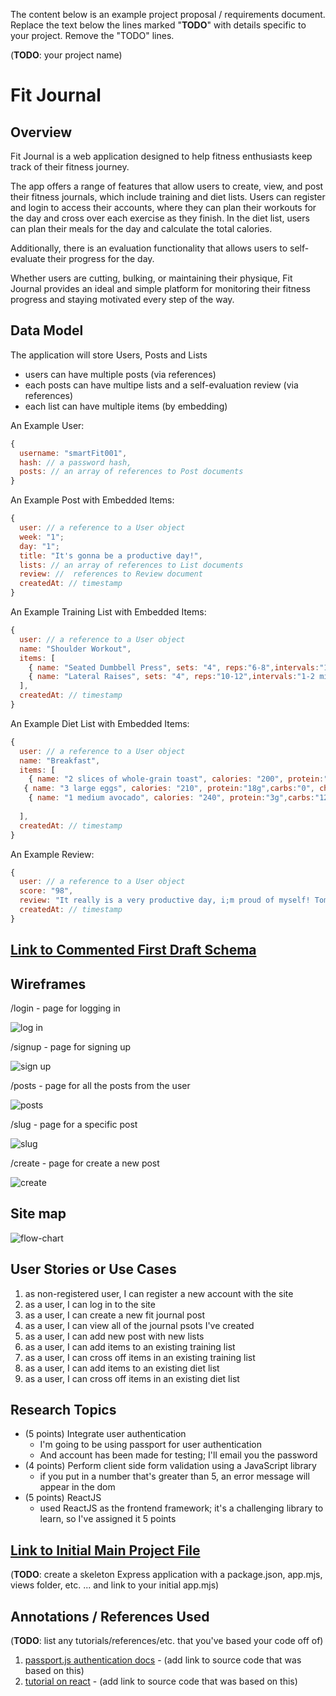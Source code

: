 The content below is an example project proposal / requirements document. Replace the text below the lines marked "__TODO__" with details specific to your project. Remove the "TODO" lines.

(__TODO__: your project name)

#  Fit Journal 

## Overview

Fit Journal is a web application designed to help fitness enthusiasts keep track of their fitness journey. 

The app offers a range of features that allow users to create, view, and post their fitness journals, which include training and diet lists. Users can register and login to access their accounts, where they can plan their workouts for the day and cross over each exercise as they finish. In the diet list, users can plan their meals for the day and calculate the total calories. 

Additionally, there is an evaluation functionality that allows users to self-evaluate their progress for the day. 

Whether users are cutting, bulking, or maintaining their physique, Fit Journal provides an ideal and simple platform for monitoring their fitness progress and staying motivated every step of the way.


## Data Model

The application will store Users, Posts and Lists

* users can have multiple posts (via references)
* each posts can have multipe lists and a self-evaluation review (via references)
* each list can have multiple items (by embedding)


An Example User:
```javascript
{
  username: "smartFit001",
  hash: // a password hash,
  posts: // an array of references to Post documents
}
```

An Example Post with Embedded Items:
```javascript
{
  user: // a reference to a User object
  week: "1";
  day: "1";
  title: "It's gonna be a productive day!",
  lists: // an array of references to List documents
  review: //  references to Review document
  createdAt: // timestamp
}
```

An Example Training List with Embedded Items:

```javascript
{
  user: // a reference to a User object
  name: "Shoulder Workout",
  items: [
    { name: "Seated Dumbbell Press", sets: "4", reps:"6-8",intervals:"1-2 mins", checked: false},
    { name: "Lateral Raises", sets: "4", reps:"10-12",intervals:"1-2 mins", checked: true},
  ],
  createdAt: // timestamp
}
```
An Example Diet List with Embedded Items:

```javascript
{
  user: // a reference to a User object
  name: "Breakfast",
  items: [
    { name: "2 slices of whole-grain toast", calories: "200", protein:"8g",carbs:"12g", checked: false},
   { name: "3 large eggs", calories: "210", protein:"18g",carbs:"0", checked: false},
    { name: "1 medium avocado", calories: "240", protein:"3g",carbs:"12g", checked: false},
   
  ],
  createdAt: // timestamp
}
```

An Example Review:
```javascript
{
  user: // a reference to a User object
  score: "98",
  review: "It really is a very productive day, i;m proud of myself! Tomorrow I'm gonna try to swim a bit.",
  createdAt: // timestamp
}
```


## [Link to Commented First Draft Schema](db.mjs) 



## Wireframes



/login - page for logging in

![log in](documentation/log-in.jpeg)

/signup - page for signing up

![sign up](documentation/sign-up.jpeg)

/posts - page for all the posts from the user

![posts](documentation/posts.jpeg)

/slug - page for a specific post

![slug](documentation/slug.jpeg)


/create - page for create a new post

![create](documentation/create-new.jpeg)

## Site map
![flow-chart](documentation/flow.jpeg)


## User Stories or Use Cases



1. as non-registered user, I can register a new account with the site
2. as a user, I can log in to the site
3. as a user, I can create a new fit journal post
4. as a user, I can view all of the journal psots I've created 
5. as a user, I can add new post with new lists
6. as a user, I can add items to an existing training list
7. as a user, I can cross off items in an existing training list
8. as a user, I can add items to an existing diet list
9. as a user, I can cross off items in an existing diet list

## Research Topics



* (5 points) Integrate user authentication
    * I'm going to be using passport for user authentication
    * And account has been made for testing; I'll email you the password
* (4 points) Perform client side form validation using a JavaScript library
    * if you put in a number that's greater than 5, an error message will appear in the dom
* (5 points) ReactJS
    * used ReactJS as the frontend framework; it's a challenging library to learn, so I've assigned it 5 points



## [Link to Initial Main Project File](app.mjs) 

(__TODO__: create a skeleton Express application with a package.json, app.mjs, views folder, etc. ... and link to your initial app.mjs)

## Annotations / References Used

(__TODO__: list any tutorials/references/etc. that you've based your code off of)

1. [passport.js authentication docs](http://passportjs.org/docs) - (add link to source code that was based on this)
2. [tutorial on react](https://www.w3schools.com/react/react_intro.asp) - (add link to source code that was based on this)

